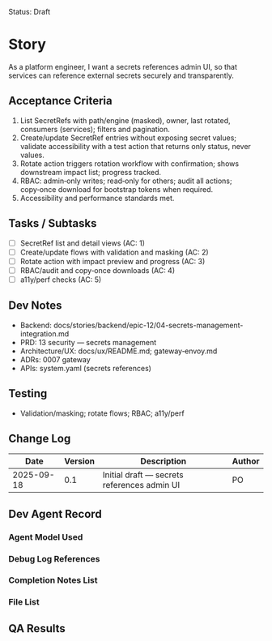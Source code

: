 Status: Draft

# Story
As a platform engineer,
I want a secrets references admin UI,
so that services can reference external secrets securely and transparently.

## Acceptance Criteria
1. List SecretRefs with path/engine (masked), owner, last rotated, consumers (services); filters and pagination.
2. Create/update SecretRef entries without exposing secret values; validate accessibility with a test action that returns only status, never values.
3. Rotate action triggers rotation workflow with confirmation; shows downstream impact list; progress tracked.
4. RBAC: admin‑only writes; read‑only for others; audit all actions; copy‑once download for bootstrap tokens when required.
5. Accessibility and performance standards met.

## Tasks / Subtasks
- [ ] SecretRef list and detail views (AC: 1)
- [ ] Create/update flows with validation and masking (AC: 2)
- [ ] Rotate action with impact preview and progress (AC: 3)
- [ ] RBAC/audit and copy‑once downloads (AC: 4)
- [ ] a11y/perf checks (AC: 5)

## Dev Notes
- Backend: docs/stories/backend/epic-12/04-secrets-management-integration.md
- PRD: 13 security — secrets management
- Architecture/UX: docs/ux/README.md; gateway‑envoy.md
- ADRs: 0007 gateway
- APIs: system.yaml (secrets references)

## Testing
- Validation/masking; rotate flows; RBAC; a11y/perf

## Change Log
| Date       | Version | Description                                 | Author |
|------------|---------|---------------------------------------------|--------|
| 2025-09-18 | 0.1     | Initial draft — secrets references admin UI | PO     |

## Dev Agent Record

### Agent Model Used
<record at implementation time>

### Debug Log References
<links at implementation time>

### Completion Notes List
<notes at implementation time>

### File List
<files at implementation time>

## QA Results
<QA to fill>

